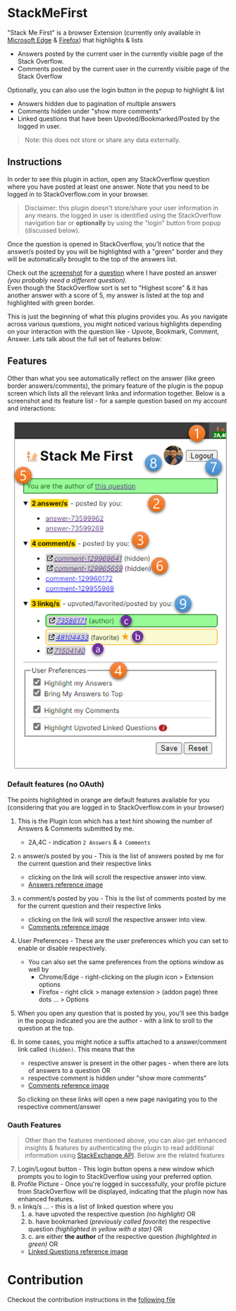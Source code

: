 # StackMeFirst

"Stack Me First" is a browser Extension (currently only available in [Microsoft Edge][1] & [Firefox][2]) that highlights & lists

- Answers posted by the current user in the currently visible page of the Stack Overflow.
- Comments posted by the current user in the currently visible page of the Stack Overflow

Optionally, you can also use the login button in the popup to highlight & list

- Answers hidden due to pagination of multiple answers
- Comments hidden under "show more comments"
- Linked questions that have been Upvoted/Bookmarked/Posted by the logged in user.

> Note: this does not store or share any data externally.

## Instructions

In order to see this plugin in action, open any StackOverflow question where you have posted at least one answer. Note that you need to be logged in to StackOverflow.com in your browser.

> Disclaimer: this plugin doesn't store/share your user information in any means. the logged in user is identified using the StackOverflow navigation bar or **optionally** by using the "login" button from popup (discussed below).

Once the question is opened in StackOverflow, you'll notice that the answer/s posted by you will be highlighted with a "green" border and they will be automatically brought to the top of the answers list.

Check out the [screenshot](./Assets/Screenshots/Highlight_Sort%20answers.png) for a [question][3] where I have posted an answer _(you probably need a different question)_.\
Even though the StackOverflow sort is set to "Highest score" & it has another answer with a score of 5, my answer is listed at the top and highlighted with green border.

This is just the beginning of what this plugins provides you. As you navigate across various questions, you might noticed various highlights depending on your interaction with the question like - Upvote, Bookmark, Comment, Answer. Lets talk about the full set of features below:

## Features

Other than what you see automatically reflect on the answer (like green border answers/comments), the primary feature of the plugin is the popup screen which lists all the relevant links and information together. Below is a screenshot and its feature list - for a sample question based on my account and interactions:

![Screenshot of Popup window of "Stack Me First" plugin](./Assets/Screenshots/Popup%20Instructions.png)

### Default features (no OAuth)

The points highlighted in orange are default features available for you (considering that you are logged in to StackOverflow.com in your browser)

1. This is the Plugin Icon which has a text hint showing the number of Answers & Comments submitted by me.
   - 2A,4C - indication `2 Answers` & `4 Comments`
2. `n` answer/s posted by you - This is the list of answers posted by me for the current question and their respective links
   - clicking on the link will scroll the respective answer into view.
   - [Answers reference image](./Assets/Screenshots/Highlight_Sort%20answers.png)
3. `n` comment/s posted by you - This is the list of comments posted by me for the current question and their respective links
   - clicking on the link will scroll the respective answer into view.
   - [Comments reference image](./Assets/Screenshots/Highlight%20comments.png)
4. User Preferences - These are the user preferences which you can set to enable or disable respectively.
   - You can also set the same preferences from the options window as well by
     - Chrome/Edge - right-clicking on the plugin icon > Extension options
     - Firefox - right click > manage extension > (addon page) three dots ... > Options
5. When you open any question that is posted by you, you'll see this badge in the popup indicated you are the author - with a link to sroll to the question at the top.
6. In some cases, you might notice a suffix attached to a answer/comment link called `(hidden)`. This means that the

   - respective answer is present in the other pages - when there are lots of answers to a question OR
   - respective comment is hidden under "show more comments"
   - [Comments reference image](./Assets/Screenshots/Highlight%20comments.png)

   So clicking on these links will open a new page navigating you to the respective comment/answer

### Oauth Features

> Other than the features mentioned above, you can also get enhanced insights & features by authenticating the plugin to read additional information using [StackExchange API](https://api.stackexchange.com/docs). Below are the related features

7. Login/Logout button - This login button opens a new window which prompts you to login to StackOverflow using your preferred option.
8. Profile Picture - Once you're logged in successfully, your profile picture from StackOverflow will be displayed, indicating that the plugin now has enhanced features.
9. `n` linkq/s ... - this is a list of linked question where you
   1. a. have upvoted the respective question _(no highlight)_ OR
   2. b. have bookmarked (_previously called favorite_) the respective question _(highlighted in yellow with a star)_ OR
   3. c. are either **the author** of the respective question _(highlighted in green)_ OR
   - [Linked Questions reference image](./Assets/Screenshots/Highlight%20comments.png)

# Contribution

Checkout the contribution instructions in the [following file](./Contribution.md)

[1]: https://microsoftedge.microsoft.com/addons/detail/stack-me-first/andilefigneejkadafmdfcmjdnabfbhi
[2]: https://addons.mozilla.org/en-US/firefox/addon/stack-me-first/
[3]: https://stackoverflow.com/q/20686440/6908282
